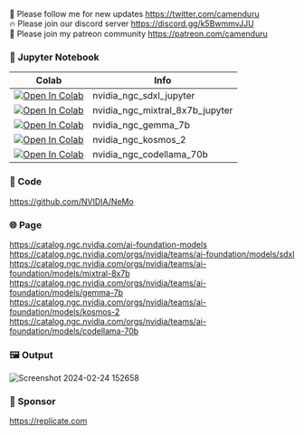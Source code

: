 🐣 Please follow me for new updates https://twitter.com/camenduru <br />
🔥 Please join our discord server https://discord.gg/k5BwmmvJJU <br />
🥳 Please join my patreon community https://patreon.com/camenduru <br />

### 🍊 Jupyter Notebook

| Colab | Info
| --- | --- |
[![Open In Colab](https://colab.research.google.com/assets/colab-badge.svg)](https://colab.research.google.com/github/camenduru/nvidia-ngc-jupyter/blob/main/nvidia_ngc_sdxl_jupyter.ipynb) | nvidia_ngc_sdxl_jupyter
[![Open In Colab](https://colab.research.google.com/assets/colab-badge.svg)](https://colab.research.google.com/github/camenduru/nvidia-ngc-jupyter/blob/main/nvidia_ngc_mixtral_8x7b_jupyter.ipynb) | nvidia_ngc_mixtral_8x7b_jupyter
[![Open In Colab](https://colab.research.google.com/assets/colab-badge.svg)](https://colab.research.google.com/github/camenduru/nvidia-ngc-jupyter/blob/main/nvidia_ngc_gemma_7b.ipynb) | nvidia_ngc_gemma_7b
[![Open In Colab](https://colab.research.google.com/assets/colab-badge.svg)](https://colab.research.google.com/github/camenduru/nvidia-ngc-jupyter/blob/main/nvidia_ngc_kosmos_2.ipynb) | nvidia_ngc_kosmos_2
[![Open In Colab](https://colab.research.google.com/assets/colab-badge.svg)](https://colab.research.google.com/github/camenduru/nvidia-ngc-jupyter/blob/main/nvidia_ngc_codellama_70b.ipynb) | nvidia_ngc_codellama_70b

### 🧬 Code
https://github.com/NVIDIA/NeMo

### 🌐 Page
https://catalog.ngc.nvidia.com/ai-foundation-models  <br />
https://catalog.ngc.nvidia.com/orgs/nvidia/teams/ai-foundation/models/sdxl  <br />
https://catalog.ngc.nvidia.com/orgs/nvidia/teams/ai-foundation/models/mixtral-8x7b <br />
https://catalog.ngc.nvidia.com/orgs/nvidia/teams/ai-foundation/models/gemma-7b <br />
https://catalog.ngc.nvidia.com/orgs/nvidia/teams/ai-foundation/models/kosmos-2 <br />
https://catalog.ngc.nvidia.com/orgs/nvidia/teams/ai-foundation/models/codellama-70b <br />

### 🖼 Output
![Screenshot 2024-02-24 152658](https://github.com/camenduru/nvidia-ngc-jupyter/assets/54370274/70367ef9-67ea-4fd6-b9eb-c421d6f63e1d)

### 🏢 Sponsor
https://replicate.com
